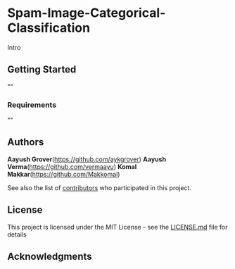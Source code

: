 # Spam-Image-Categorical-Classification
Intro

## Getting Started

""

### Requirements

""

## Authors

**Aayush Grover**(https://github.com/aykgrover)
**Aayush Verma**(https://github.com/vermaayu)
**Komal Makkar**(https://github.com/Makkomal)

See also the list of [contributors](https://github.com/your/project/contributors) who participated in this project.

## License

This project is licensed under the MIT License - see the [LICENSE.md](LICENSE.md) file for details

## Acknowledgments
